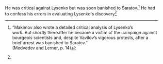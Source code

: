 He was critical against Lysenko but was soon banished to Saratov.[^1] He had to confess his errors in evaluating Lysenko's discovery[^2]

[^1]:“Makimov also wrote a detailed critical analysis of Lysenko’s  
work. But shortly thereafter he became a victim of the campaign against bourgeois scientists and, despite Vavilov’s vigorous protests, after a brief  arrest was banished to Saratov.”  
(Medvedev and Lerner, p. 14)
	[^2]:
